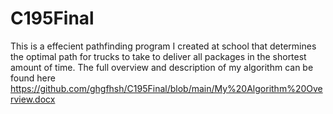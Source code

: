 # C195Final
This is a effecient pathfinding program I created at school that determines the optimal path for trucks to take to deliver all packages in the shortest amount of time.
The full overview and description of my algorithm can be found here https://github.com/ghgfhsh/C195Final/blob/main/My%20Algorithm%20Overview.docx
